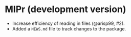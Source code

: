 # MIPr (development version)

* Increase efficiency of reading in files (@arisp99, #2).
* Added a `NEWS.md` file to track changes to the package.
